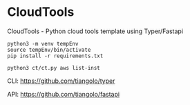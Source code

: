 # CloudTools

CloudTools - Python cloud tools template using Typer/Fastapi

```
python3 -m venv tempEnv
source tempEnv/bin/activate
pip install -r requirements.txt

python3 ct/ct.py aws list-inst
```

CLI: https://github.com/tiangolo/typer

API: https://github.com/tiangolo/fastapi
